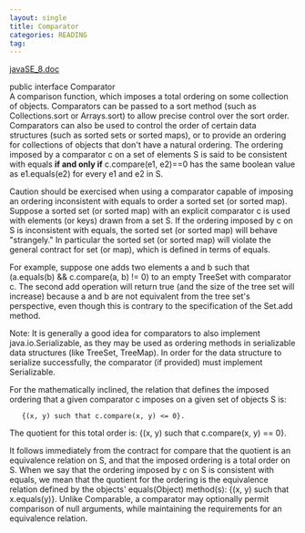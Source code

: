 ```yaml
---
layout: single
title: Comparator
categories: READING
tag: 
---
```


[javaSE_8.doc](https://docs.oracle.com/javase/8/docs/api/ "Comparator")   

public interface Comparator<T>   
A comparison function, which imposes a total ordering on some collection of objects. Comparators can be passed to a sort method (such as Collections.sort or Arrays.sort) to allow precise control over the sort order. Comparators can also be used to control the order of certain data structures (such as sorted sets or sorted maps), or to provide an ordering for collections of objects that don't have a natural ordering.
The ordering imposed by a comparator c on a set of elements S is said to be consistent with equals __if and only if__ c.compare(e1, e2)==0 has the same boolean value as e1.equals(e2) for every e1 and e2 in S.

Caution should be exercised when using a comparator capable of imposing an ordering inconsistent with equals to order a sorted set (or sorted map). Suppose a sorted set (or sorted map) with an explicit comparator c is used with elements (or keys) drawn from a set S. If the ordering imposed by c on S is inconsistent with equals, the sorted set (or sorted map) will behave "strangely." In particular the sorted set (or sorted map) will violate the general contract for set (or map), which is defined in terms of equals.

For example, suppose one adds two elements a and b such that (a.equals(b) && c.compare(a, b) != 0) to an empty TreeSet with comparator c. The second add operation will return true (and the size of the tree set will increase) because a and b are not equivalent from the tree set's perspective, even though this is contrary to the specification of the Set.add method.

Note: It is generally a good idea for comparators to also implement java.io.Serializable, as they may be used as ordering methods in serializable data structures (like TreeSet, TreeMap). In order for the data structure to serialize successfully, the comparator (if provided) must implement Serializable.

For the mathematically inclined, the relation that defines the imposed ordering that a given comparator c imposes on a given set of objects S is:

       {(x, y) such that c.compare(x, y) <= 0}.
 
The quotient for this total order is:
       {(x, y) such that c.compare(x, y) == 0}.
 
It follows immediately from the contract for compare that the quotient is an equivalence relation on S, and that the imposed ordering is a total order on S. When we say that the ordering imposed by c on S is consistent with equals, we mean that the quotient for the ordering is the equivalence relation defined by the objects' equals(Object) method(s):
     {(x, y) such that x.equals(y)}. 
Unlike Comparable, a comparator may optionally permit comparison of null arguments, while maintaining the requirements for an equivalence relation.

